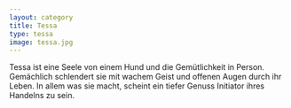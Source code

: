```yaml
---
layout: category
title: Tessa
type: tessa
image: tessa.jpg
---
```


Tessa ist eine Seele von einem Hund und die Gemütlichkeit in Person. Gemächlich schlendert sie mit wachem Geist und offenen Augen durch ihr Leben. In allem was sie macht, scheint ein tiefer Genuss Initiator ihres Handelns zu sein.